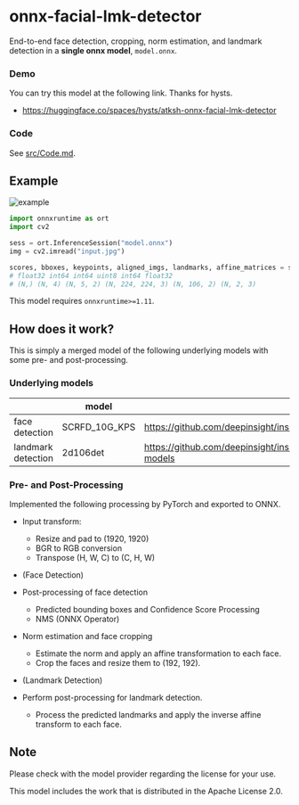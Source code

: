 # onnx-facial-lmk-detector

End-to-end face detection, cropping, norm estimation, and landmark detection in a **single onnx model**, `model.onnx`.

### Demo

You can try this model at the following link. Thanks for hysts.

- https://huggingface.co/spaces/hysts/atksh-onnx-facial-lmk-detector

### Code

See [src/Code.md](/src/Code.md).

## Example

![example](https://raw.githubusercontent.com/atksh/onnx-facial-lmk-detector/6ea090532acce1c228d1f860d27708d450416475/output.png?token=GHSAT0AAAAAABHJHGPX4XIAJZ4ALEVWPJTIYSJ6HKQ)

```python
import onnxruntime as ort
import cv2

sess = ort.InferenceSession("model.onnx")
img = cv2.imread("input.jpg")

scores, bboxes, keypoints, aligned_imgs, landmarks, affine_matrices = sess.run(None, {"input": img})
# float32 int64 int64 uint8 int64 float32
# (N,) (N, 4) (N, 5, 2) (N, 224, 224, 3) (N, 106, 2) (N, 2, 3)
```

This model requires `onnxruntime>=1.11`.

## How does it work?

This is simply a merged model of the following underlying models with some pre- and post-processing.

### Underlying models

|                    | model         | reference                                                                                                   |
| ------------------ | ------------- | ----------------------------------------------------------------------------------------------------------- |
| face detection     | SCRFD_10G_KPS | https://github.com/deepinsight/insightface/tree/master/detection/scrfd#pretrained-models                    |
| landmark detection | 2d106det      | https://github.com/deepinsight/insightface/blob/master/alignment/coordinate_reg/README.md#pretrained-models |

### Pre- and Post-Processing

Implemented the following processing by PyTorch and exported to ONNX.

- Input transform:

  - Resize and pad to (1920, 1920)
  - BGR to RGB conversion
  - Transpose (H, W, C) to (C, H, W)

- (Face Detection)
- Post-processing of face detection

  - Predicted bounding boxes and Confidence Score Processing
  - NMS (ONNX Operator)

- Norm estimation and face cropping

  - Estimate the norm and apply an affine transformation to each face.
  - Crop the faces and resize them to (192, 192).

- (Landmark Detection)
- Perform post-processing for landmark detection.

  - Process the predicted landmarks and apply the inverse affine transform to each face.

## Note

Please check with the model provider regarding the license for your use.

This model includes the work that is distributed in the Apache License 2.0.
